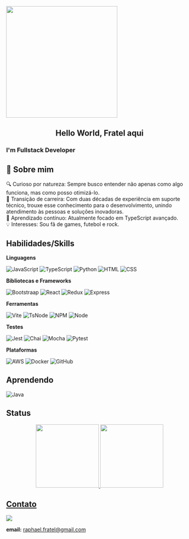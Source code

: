 <img src="https://github.com/user-attachments/assets/fee90cec-a23e-4fd1-bfee-77155d09941d" height="300">

<center><h2>Hello World, Fratel aqui</h2></center>

### I'm Fullstack Developer

## 🚀 Sobre mim
🔍 Curioso por natureza: Sempre busco entender não apenas como algo funciona, mas como posso otimizá-lo.<br>
🔄 Transição de carreira: Com duas décadas de experiência em suporte técnico, trouxe esse conhecimento para o desenvolvimento, unindo atendimento às pessoas e soluções inovadoras.<br>
🌱 Aprendizado contínuo: Atualmente focado em TypeScript avançado.<br>
💡 Interesses: Sou fã de games, futebol e rock.<br>

## Habilidades/Skills

**Linguagens**

![JavaScript](https://img.shields.io/badge/JavaScript-323330?style=for-the-badge&logo=javascript&logoColor=F7DF1E)
![TypeScript](https://img.shields.io/badge/TypeScript-007ACC?style=for-the-badge&logo=typescript&logoColor=white)
![Python](https://img.shields.io/badge/Python-FFD43B?style=for-the-badge&logo=python&logoColor=blue)
![HTML](https://img.shields.io/badge/HTML5-E34F26?style=for-the-badge&logo=html5&logoColor=white)
![CSS](https://img.shields.io/badge/CSS3-1572B6?style=for-the-badge&logo=css3&logoColor=white)

**Bibliotecas e Frameworks**

![Bootstraap](https://img.shields.io/badge/Bootstrap-563D7C?style=for-the-badge&logo=bootstrap&logoColor=white)
![React](https://img.shields.io/badge/React-20232A?style=for-the-badge&logo=react&logoColor=61DAFB)
![Redux](https://img.shields.io/badge/Redux-593D88?style=for-the-badge&logo=redux&logoColor=white)
![Express](https://img.shields.io/badge/Express%20js-000000?style=for-the-badge&logo=express&logoColor=white)

**Ferramentas**

![Vite](https://img.shields.io/badge/Vite-B73BFE?style=for-the-badge&logo=vite&logoColor=FFD62E)
![TsNode](https://img.shields.io/badge/ts--node-3178C6?style=for-the-badge&logo=ts-node&logoColor=white)
![NPM](https://img.shields.io/badge/npm-CB3837?style=for-the-badge&logo=npm&logoColor=white)
![Node](https://img.shields.io/badge/Node%20js-339933?style=for-the-badge&logo=nodedotjs&logoColor=white)


**Testes**

![Jest](https://img.shields.io/badge/Jest-C21325?style=for-the-badge&logo=jest&logoColor=white)
![Chai](https://img.shields.io/badge/chai-A30701?style=for-the-badge&logo=chai&logoColor=white)
![Mocha](https://img.shields.io/badge/Mocha-8D6748?style=for-the-badge&logo=Mocha&logoColor=white)
![Pytest](https://img.shields.io/badge/-pytest-%43B02A?style=for-the-badge&logo=pytest&logoColor=white)

**Plataformas**

![AWS](https://img.shields.io/badge/Amazon_AWS-FF9900?style=for-the-badge&logo=amazonaws&logoColor=white)
![Docker](https://img.shields.io/badge/Docker-2CA5E0?style=for-the-badge&logo=docker&logoColor=white)
![GitHub](https://img.shields.io/badge/GitHub-100000?style=for-the-badge&logo=github&logoColor=white)
 

## Aprendendo

![Java](https://img.shields.io/badge/C%23-239120?style=for-the-badge&logo=c-sharp&logoColor=white)
  
## Status

<div align="center">
  <a href="https://github.com/raphafratel">
  <img height="170em" src="https://github-readme-stats.vercel.app/api?username=raphafratel&show_icons=true&theme=nightowl&include_all_commits=true&count_private=true"/>
  <img height="170em" src="https://github-readme-stats.vercel.app/api/top-langs/?username=raphafratel&layout=compact&langs_count=7&theme=nightowl"/>
</div>
  

## Contato
<div> 
  <a href="https://www.linkedin.com/in/raphafratel/" target="_blank"><img src="https://img.shields.io/badge/-LinkedIn-%230077B5?style=for-the-badge&logo=linkedin&logoColor=white" target="_blank"></a>  
</div>

 **email:** raphael.fratel@gmail.com
